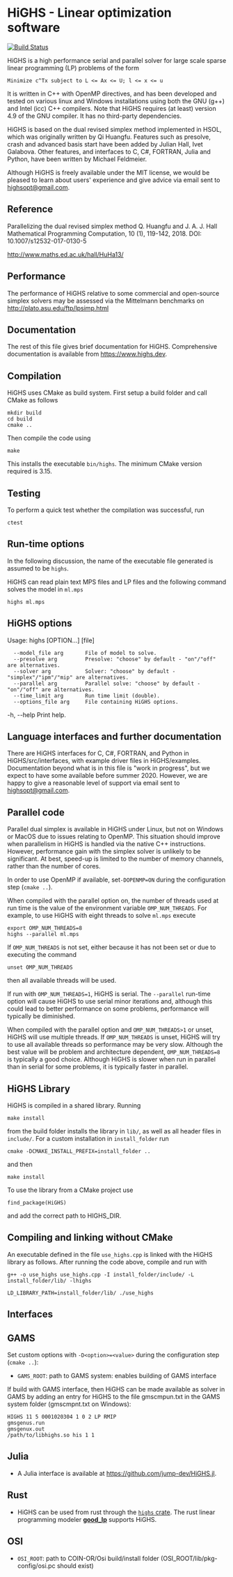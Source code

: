 # HiGHS - Linear optimization software

[![Build Status](https://github.com/ERGO-Code/HiGHS/workflows/build/badge.svg)](https://github.com/ERGO-Code/HiGHS/actions?query=workflow%3Abuild+branch%3Amaster)

HiGHS is a high performance serial and parallel solver for large scale sparse
linear programming (LP) problems of the form

    Minimize c^Tx subject to L <= Ax <= U; l <= x <= u

It is written in C++ with OpenMP directives, and has been developed and tested on various linux and Windows installations using both the GNU (g++) and Intel (icc) C++ compilers. Note that HiGHS requires (at least) version 4.9 of the GNU compiler. It has no third-party dependencies.

HiGHS is based on the dual revised simplex method implemented in HSOL, which was originally written by Qi Huangfu. Features such as presolve, crash and advanced basis start have been added by Julian Hall, Ivet Galabova. Other features, and interfaces to C, C#, FORTRAN, Julia and Python, have been written by Michael Feldmeier.

Although HiGHS is freely available under the MIT license, we would be pleased to learn about users' experience and give advice via email sent to highsopt@gmail.com.

Reference
---------

Parallelizing the dual revised simplex method
Q. Huangfu and J. A. J. Hall
Mathematical Programming Computation, 10 (1), 119-142, 2018.
DOI: 10.1007/s12532-017-0130-5

http://www.maths.ed.ac.uk/hall/HuHa13/

Performance
-----------

The performance of HiGHS relative to some commercial and open-source simplex solvers may be assessed via the Mittelmann benchmarks on http://plato.asu.edu/ftp/lpsimp.html

Documentation
-------------

The rest of this file gives brief documentation for HiGHS. Comprehensive documentation is available from https://www.highs.dev.

Compilation
-----------

HiGHS uses CMake as build system. First setup
a build folder and call CMake as follows

    mkdir build
    cd build
    cmake ..

Then compile the code using

    make

This installs the executable `bin/highs`.
The minimum CMake version required is 3.15.

Testing
-------

To perform a quick test whether the compilation was successful, run

    ctest

Run-time options
----------------

In the following discussion, the name of the executable file generated is
assumed to be `highs`.

HiGHS can read plain text MPS files and LP files and the following command
solves the model in `ml.mps`

    highs ml.mps

HiGHS options
-------------
Usage:
    highs [OPTION...] [file]

      --model_file arg       File of model to solve.
      --presolve arg         Presolve: "choose" by default - "on"/"off" are alternatives.
      --solver arg           Solver: "choose" by default - "simplex"/"ipm"/"mip" are alternatives.
      --parallel arg         Parallel solve: "choose" by default - "on"/"off" are alternatives.
      --time_limit arg       Run time limit (double).
      --options_file arg     File containing HiGHS options.

  -h, --help                 Print help.

Language interfaces and further documentation
---------------------------------------------

There are HiGHS interfaces for C, C#, FORTRAN, and Python in
HiGHS/src/interfaces, with example driver files in
HiGHS/examples. Documentation beyond what is in this file is "work in
progress", but we expect to have some available before summer
2020. However, we are happy to give a reasonable level of support via
email sent to highsopt@gmail.com.

Parallel code
-------------

Parallel dual simplex is available in HiGHS under Linux, but not on
Windows or MacOS due to issues relating to OpenMP. This situation
should improve when parallelism in HiGHS is handled via the native C++
instructions. However, performance gain with the simplex solver is
unlikely to be significant. At best, speed-up is limited to the number
of memory channels, rather than the number of cores.

In order to use OpenMP if available, set`-DOPENMP=ON` during the configuration
step (`cmake ..`).

When compiled with the parallel option on, the number of threads used at run
time is the value of the environment variable `OMP_NUM_THREADS`. For example,
to use HiGHS with eight threads to solve `ml.mps` execute

    export OMP_NUM_THREADS=8
    highs --parallel ml.mps

If `OMP_NUM_THREADS` is not set, either because it has not been set or due to
executing the command

    unset OMP_NUM_THREADS

then all available threads will be used.

If run with `OMP_NUM_THREADS=1`, HiGHS is serial. The `--parallel` run-time
option will cause HiGHS to use serial minor iterations and, although this
could lead to better performance on some problems, performance will typically be
diminished.

When compiled with the parallel option and `OMP_NUM_THREADS>1` or unset, HiGHS
will use multiple threads. If `OMP_NUM_THREADS` is unset, HiGHS will try to use
all available threads so performance may be very slow. Although the best value
will be problem and architecture dependent, `OMP_NUM_THREADS=8` is typically a
good choice. Although HiGHS is slower when run in parallel than in serial for
some problems, it is typically faster in parallel.

HiGHS Library
-------------

HiGHS is compiled in a shared library. Running

`make install`

from the build folder installs the library in `lib/`, as well as all header files in `include/`. For a custom
installation in `install_folder` run

`cmake -DCMAKE_INSTALL_PREFIX=install_folder ..`

and then

`make install`

To use the library from a CMake project use

`find_package(HiGHS)`

and add the correct path to HIGHS_DIR.

Compiling and linking without CMake
-----------------------------------

An executable defined in the file `use_highs.cpp` is linked with the HiGHS library as follows. After running the code above, compile and run with

`g++ -o use_highs use_highs.cpp -I install_folder/include/ -L install_folder/lib/ -lhighs`

`LD_LIBRARY_PATH=install_folder/lib/ ./use_highs`

Interfaces
----------

GAMS
----

Set custom options with `-D<option>=<value>` during the configuration step (`cmake ..`):

- `GAMS_ROOT`:
    path to GAMS system: enables building of GAMS interface

If build with GAMS interface, then HiGHS can be made available as solver
in GAMS by adding an entry for HiGHS to the file gmscmpun.txt in the GAMS
system folder (gmscmpnt.txt on Windows):
```
HIGHS 11 5 0001020304 1 0 2 LP RMIP
gmsgenus.run
gmsgenux.out
/path/to/libhighs.so his 1 1
```

Julia
-----

- A Julia interface is available at https://github.com/jump-dev/HiGHS.jl.

Rust
----

- HiGHS can be used from rust through the [`highs` crate](https://crates.io/crates/highs). The rust linear programming modeler [**good_lp**](https://crates.io/crates/good_lp) supports HiGHS. 

OSI
---
- `OSI_ROOT`:
    path to COIN-OR/Osi build/install folder (OSI_ROOT/lib/pkg-config/osi.pc should exist)
